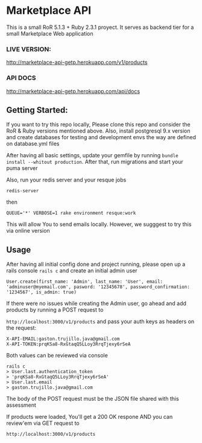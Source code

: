 # Marketplace API

This is a small RoR 5.1.3 + Ruby 2.3.1 proyect. It serves as backend tier for a small Marketplace Web application

### LIVE VERSION:
http://marketplace-api-getp.herokuapp.com/v1/products

### API DOCS
http://marketplace-api-getp.herokuapp.com/api/docs

## Getting Started:

If you want to try this repo locally, Please clone this repo and consider the RoR & Ruby versions mentioned above. Also, install postgresql 9.x version and create databases for testing and development envs the way are defined on database.yml files

After having all basic settings, update your gemfile by running `bundle install --whitout production`. After that, run migrations and start your puma server

Also, run your redis server and your resque jobs

```
redis-server
```

then

```
QUEUE='*' VERBOSE=1 rake environment resque:work
```
This will allow You to send emails locally. However, we sugggest to try this via online version

## Usage

After having all initial config done and project running, please open up a rails console `rails c` and create an initial admin user

```
User.create(first_name: 'Admin', last_name: 'User', email: 'adminuser@myemail.com', pasword: '12345678', password_confirmation: '1234567', is_admin: true)
```
If there were no issues while creating the Admin user, go ahead and add products by running a POST request to

`http://localhost:3000/v1/products`
and pass your auth keys as headers on the request:

```
X-API-EMAIL:gaston.trujillo.java@gmail.com
X-API-TOKEN:prqKSa8-RxGtaqQ5LLoy3RrqTjexy6rSeA
```
Both values can be reviewed via console

```
rails c
> User.last.authentication_token
> 'prqKSa8-RxGtaqQ5LLoy3RrqTjexy6rSeA'
> User.last.email
> gaston.trujillo.java@gmail.com
```

The body of the POST request must be the JSON file shared with this assessment

If products were loaded, You'll get a 200 OK respone AND you can review'em via GET request to

`http://localhost:3000/v1/products`
